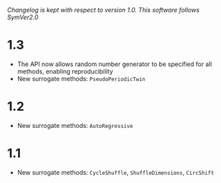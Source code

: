 *Changelog is kept with respect to version 1.0. This software follows SymVer2.0*
# 1.3
- The API now allows random number generator to be specified for all methods, enabling reproducibility
- New surrogate methods: `PseudoPeriodicTwin`
# 1.2
- New surrogate methods: `AutoRegressive`
# 1.1
- New surrogate methods: `CycleShuffle`, `ShuffleDimensions`, `CircShift`
